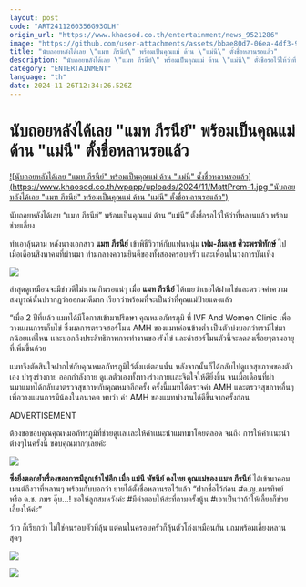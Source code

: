 ```yaml
---
layout: post
code: "ART2411260356G93OLH"
origin_url: "https://www.khaosod.co.th/entertainment/news_9521286"
image: "https://github.com/user-attachments/assets/bbae80d7-06ea-4df3-90c0-79b926d21fca"
title: "นับถอยหลังได้เลย \"แมท ภีรนีย์\" พร้อมเป็นคุณแม่ ด้าน \"แม่นี\" ตั้งชื่อหลานรอแล้ว"
description: "นับถอยหลังได้เลย \"แมท ภีรนีย์\" พร้อมเป็นคุณแม่ ด้าน \"แม่นี\" ตั้งชื่อรอไว้ให้ว่าที่หลานแล้ว พร้อมช่วยเลี้ยง"
category: "ENTERTAINMENT"
language: "th"
date: 2024-11-26T12:34:26.526Z
---
```


# นับถอยหลังได้เลย "แมท ภีรนีย์" พร้อมเป็นคุณแม่ ด้าน "แม่นี" ตั้งชื่อหลานรอแล้ว

[![นับถอยหลังได้เลย "แมท ภีรนีย์" พร้อมเป็นคุณแม่ ด้าน "แม่นี" ตั้งชื่อหลานรอแล้ว](https://www.khaosod.co.th/wpapp/uploads/2024/11/MattPrem-1.jpg "นับถอยหลังได้เลย "แมท ภีรนีย์" พร้อมเป็นคุณแม่ ด้าน "แม่นี" ตั้งชื่อหลานรอแล้ว")](https://www.khaosod.co.th/wpapp/uploads/2024/11/MattPrem-1.jpg)

นับถอยหลังได้เลย “แมท ภีรนีย์” พร้อมเป็นคุณแม่ ด้าน “แม่นี” ตั้งชื่อรอไว้ให้ว่าที่หลานแล้ว พร้อมช่วยเลี้ยง

ทำเอาลุ้นตาม หลังนางเอกสาว **แมท ภีรนีย์** เข้าพิธีวิวาห์กับแฟนหนุ่ม **เฟม-ภีมเดช ศิวะพรพิทักษ์** ไปเมื่อเดือนสิงหาคมที่ผ่านมา ท่ามกลางความยินดีของทั้งสองครอบครัว และเพื่อนในวงการบันเทิง

![](https://www.khaosod.co.th/wpapp/uploads/2024/11/MattPrem-4.png)

ล่าสุดดูเหมือนจะมีข่าวดีไม่นานเกินรอแน่ๆ เมื่อ **แมท ภีรนีย์** ได้เผยว่าเธอได้ฝากไข่และตรวจค่าความสมบูรณ์นั้นปรากฏว่าออกมาดีมาก เรียกว่าพร้อมที่จะเป็นว่าที่คุณแม่ป้ายแดงแล้ว

“เมื่อ 2 ปีที่เเล้ว แมทได้มีโอกาสเข้ามาปรึกษา คุณหมอภัทรภูมิ ที่ IVF And Women Clinic เพื่อวางแผนการเก็บไข่ ซึ่งผลการตรวจฮอร์โมน AMH ของแมทค่อนข้างต่ำ เป็นตัวบ่งบอกว่าเรามีไข่มากน้อยเเค่ไหน เเละบอกถึงประสิทธิภาพการทำงานของรังไข่ และค่าฮอร์โมนตัวนี้จะลดลงเรื่อยๆตามอายุที่เพิ่มขึ้นด้วย

แมทจึงตัดสินใจฝากไข่กับคุณหมอภัทรภูมิไว้ตั้งเเต่ตอนนั้น หลังจากนั้นก็ได้กลับไปดูเเลสุขภาพของตัวเอง บำรุงร่างกาย ออกกำลังกาย ดูเเลตัวเองทั้งทางร่างกายเเละจิตใจให้ดียิ่งขึ้น จนเมื่อเดือนที่ผ่านมาแมทได้กลับมาตรวจสุขภาพกับคุณหมออีกครั้ง ครั้งนี้แมทได้ตรวจค่า AMH และตรวจสุขภาพอื่นๆ เพื่อวางแผนการมีน้องในอนาคต พบว่า ค่า AMH ของแมททำงานได้ดีขึ้นจากครั้งก่อน

ADVERTISEMENT

ต้องขอขอบคุณคุณหมอภัทรภูมิที่ช่วยดูเเลเเละให้คำเเนะนำแมทมาโดยตลอด จนถึง การให้คำเเนะนำต่างๆในครั้งนี้ ขอบคุณมากๆเลยค่ะ

![](https://www.khaosod.co.th/wpapp/uploads/2024/11/MattPrem-1.png)

**ซึ่งยิ่งตอกย้ำเรื่องของการมีลูกเข้าไปอีก เมื่อ แม่นี พัชนีย์ คงไทย คุณแม่ของ แมท ภีรนีย์** ได้เข้ามาคอมเมนต์ถึงว่าที่หลานๆ พร้อมกับบอกว่า ยายได้ตั้งชื่อหลานรอไว้แล้ว “ฝากชื่อไว้ก่อน #ด.ญ.ภมรทิพย์ หรือ ด.ช. ภมร อุ๊บ…! ขอให้ลูกสมหวังค่ะ #มีคำตอบให้ล่ะที่ถามครั้งนู้น #เอาเป็นว่าถ้าให้เลี้ยงก็ช่วยเลี้ยงให้ค่ะ”

ว้าว ก็เรียกว่า ไม่ใช่คนรอบตัวที่ลุ้น แต่คนในครอบครัวก็ลุ้นตัวโก่งเหมือนกัน แถมพร้อมเลี้ยงหลานสุดๆ

![](https://www.khaosod.co.th/wpapp/uploads/2024/11/MattPrem-4.png)

![](https://www.khaosod.co.th/wpapp/uploads/2024/11/MattPrem-2.png)